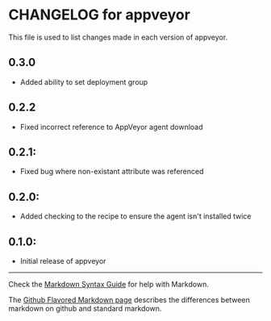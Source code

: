 # CHANGELOG for appveyor

This file is used to list changes made in each version of appveyor.

## 0.3.0

* Added ability to set deployment group

## 0.2.2

* Fixed incorrect reference to AppVeyor agent download

## 0.2.1:

* Fixed bug where non-existant attribute was referenced

## 0.2.0:

* Added checking to the recipe to ensure the agent isn't installed twice

## 0.1.0:

* Initial release of appveyor

- - -
Check the [Markdown Syntax Guide](http://daringfireball.net/projects/markdown/syntax) for help with Markdown.

The [Github Flavored Markdown page](http://github.github.com/github-flavored-markdown/) describes the differences between markdown on github and standard markdown.
